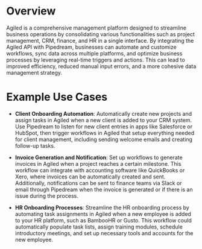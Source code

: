 # Overview

Agiled is a comprehensive management platform designed to streamline business operations by consolidating various functionalities such as project management, CRM, finance, and HR in a single interface. By integrating the Agiled API with Pipedream, businesses can automate and customize workflows, sync data across multiple platforms, and optimize business processes by leveraging real-time triggers and actions. This can lead to improved efficiency, reduced manual input errors, and a more cohesive data management strategy.

# Example Use Cases

- **Client Onboarding Automation**: Automatically create new projects and assign tasks in Agiled when a new client is added to your CRM system. Use Pipedream to listen for new client entries in apps like Salesforce or HubSpot, then trigger workflows in Agiled that setup everything needed for client management, including sending welcome emails and creating follow-up tasks.

- **Invoice Generation and Notification**: Set up workflows to generate invoices in Agiled when a project reaches a certain milestone. This workflow can integrate with accounting software like QuickBooks or Xero, where invoices can be automatically created and sent. Additionally, notifications can be sent to finance teams via Slack or email through Pipedream when the invoice is generated or if there is an issue during the process.

- **HR Onboarding Processes**: Streamline the HR onboarding process by automating task assignments in Agiled when a new employee is added to your HR platform, such as BambooHR or Gusto. This workflow could automatically populate task lists, assign training modules, schedule introductory meetings, and set up necessary tools and accounts for the new employee.
